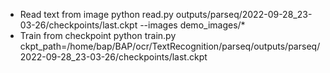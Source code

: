 - Read text from image
  python read.py outputs/parseq/2022-09-28_23-03-26/checkpoints/last.ckpt --images demo_images/*
- Train from checkpoint
  python train.py ckpt_path=/home/bap/BAP/ocr/TextRecognition/parseq/outputs/parseq/2022-09-28_23-03-26/checkpoints/last.ckpt
